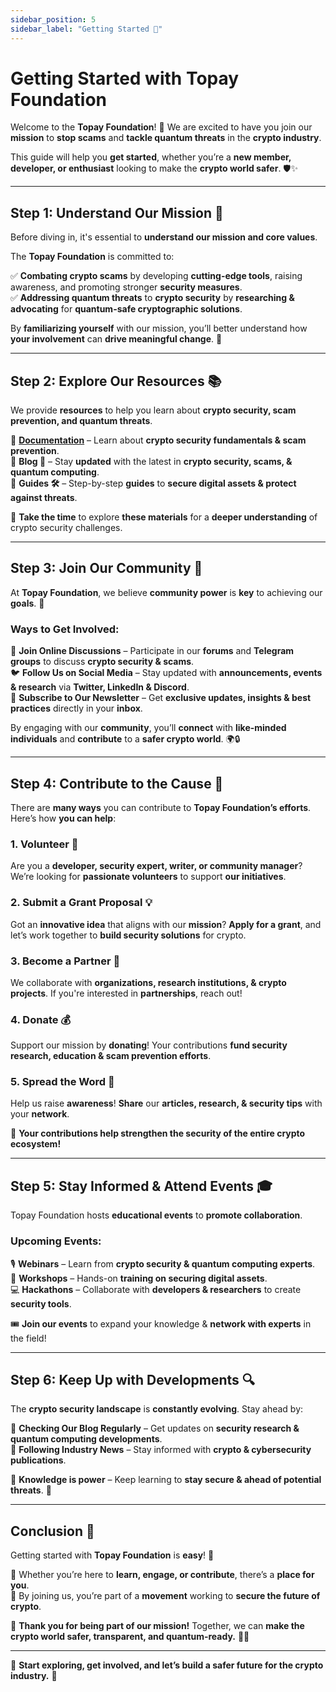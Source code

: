 ```yaml
---
sidebar_position: 5
sidebar_label: "Getting Started 🚀"
---
```


# **Getting Started with Topay Foundation**

Welcome to the **Topay Foundation**! 🎉 We are excited to have you join our **mission** to **stop scams** and **tackle quantum threats** in the **crypto industry**.  

This guide will help you **get started**, whether you’re a **new member, developer, or enthusiast** looking to make the **crypto world safer**. 🛡️✨  

---

## **Step 1: Understand Our Mission 🎯**  

Before diving in, it's essential to **understand our mission and core values**.  

The **Topay Foundation** is committed to:  

✅ **Combating crypto scams** by developing **cutting-edge tools**, raising awareness, and promoting stronger **security measures**.  
✅ **Addressing quantum threats** to **crypto security** by **researching & advocating** for **quantum-safe cryptographic solutions**.  

By **familiarizing yourself** with our mission, you’ll better understand how **your involvement** can **drive meaningful change**. 🚀  

---

## **Step 2: Explore Our Resources 📚**  

We provide **resources** to help you learn about **crypto security, scam prevention, and quantum threats**.  

🔹 **[Documentation](https://www.topayfoundation.com/docs)** – Learn about **crypto security fundamentals & scam prevention**.  
🔹 **Blog 📰** – Stay **updated** with the latest in **crypto security, scams, & quantum computing**.  
🔹 **Guides 🛠️** – Step-by-step **guides** to **secure digital assets & protect against threats**.  

📖 **Take the time** to explore **these materials** for a **deeper understanding** of crypto security challenges.  

---

## **Step 3: Join Our Community 👥**  

At **Topay Foundation**, we believe **community power** is **key** to achieving our **goals**. 💪  

### **Ways to Get Involved:**  

📢 **Join Online Discussions** – Participate in our **forums** and **Telegram groups** to discuss **crypto security & scams**.  
🐦 **Follow Us on Social Media** – Stay updated with **announcements, events & research** via **Twitter, LinkedIn & Discord**.  
📩 **Subscribe to Our Newsletter** – Get **exclusive updates, insights & best practices** directly in your **inbox**.  

By engaging with our **community**, you’ll **connect** with **like-minded individuals** and **contribute** to a **safer crypto world**. 🌍🔒  

---

## **Step 4: Contribute to the Cause 🤝**  

There are **many ways** you can contribute to **Topay Foundation’s efforts**. Here’s how **you can help**:  

### **1. Volunteer 🙌**  

Are you a **developer, security expert, writer, or community manager**? We’re looking for **passionate volunteers** to support **our initiatives**.  

### **2. Submit a Grant Proposal 💡**  

Got an **innovative idea** that aligns with our **mission**? **Apply for a grant**, and let’s work together to **build security solutions** for crypto.  

### **3. Become a Partner 🤝**  

We collaborate with **organizations, research institutions, & crypto projects**. If you're interested in **partnerships**, reach out!  

### **4. Donate 💰**  

Support our mission by **donating**! Your contributions **fund security research, education & scam prevention efforts**.  

### **5. Spread the Word 📣**  

Help us raise **awareness**! **Share** our **articles, research, & security tips** with your **network**.  

🚀 **Your contributions help strengthen the security of the entire crypto ecosystem!**  

---

## **Step 5: Stay Informed & Attend Events 🎓**  

Topay Foundation hosts **educational events** to **promote collaboration**.  

### **Upcoming Events:**  

🎙️ **Webinars** – Learn from **crypto security & quantum computing experts**.  
🔧 **Workshops** – Hands-on **training on securing digital assets**.  
💻 **Hackathons** – Collaborate with **developers & researchers** to create **security tools**.  

🎟️ **Join our events** to expand your knowledge & **network with experts** in the field!  

---

## **Step 6: Keep Up with Developments 🔍**  

The **crypto security landscape** is **constantly evolving**. Stay ahead by:  

📰 **Checking Our Blog Regularly** – Get updates on **security research & quantum computing developments**.  
📢 **Following Industry News** – Stay informed with **crypto & cybersecurity publications**.  

📖 **Knowledge is power** – Keep learning to **stay secure & ahead of potential threats**. 🚀  

---

## **Conclusion 🎯**  

Getting started with **Topay Foundation** is **easy**! 🚀  

🔹 Whether you’re here to **learn, engage, or contribute**, there’s a **place for you**.  
🔹 By joining us, you’re part of a **movement** working to **secure the future of crypto**.  

💙 **Thank you for being part of our mission!** Together, we can **make the crypto world safer, transparent, and quantum-ready.** 🔐✨  

---

🌟 **Start exploring, get involved, and let’s build a safer future for the crypto industry.** 🚀  
